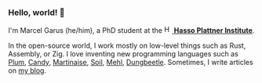### Hello, world! 👋

I'm Marcel Garus (he/him), a PhD student at the [<img src="https://hpi.de/typo3conf/ext/hpi_distribution/Resources/Public/Default/img/HPI-Favicon-33x33.png" alt="HPI" width="16" height="16"> **Hasso Plattner Institute**](https://hpi.de).

In the open-source world, I work mostly on low-level things such as Rust, Assembly, or Zig.
I love inventing new programming languages such as [Plum](https://github.com/MarcelGarus/plum), [Candy](https://github.com/candy-lang/candy), [Martinaise](https://github.com/MarcelGarus/martinaise), [Soil](https://github.com/MarcelGarus/soil), [Mehl](https://github.com/MarcelGarus/mehl), [Dungbeetle](https://github.com/MarcelGarus/dungbeetle).
Sometimes, I write articles on [my blog](https://marcelgarus.dev).
